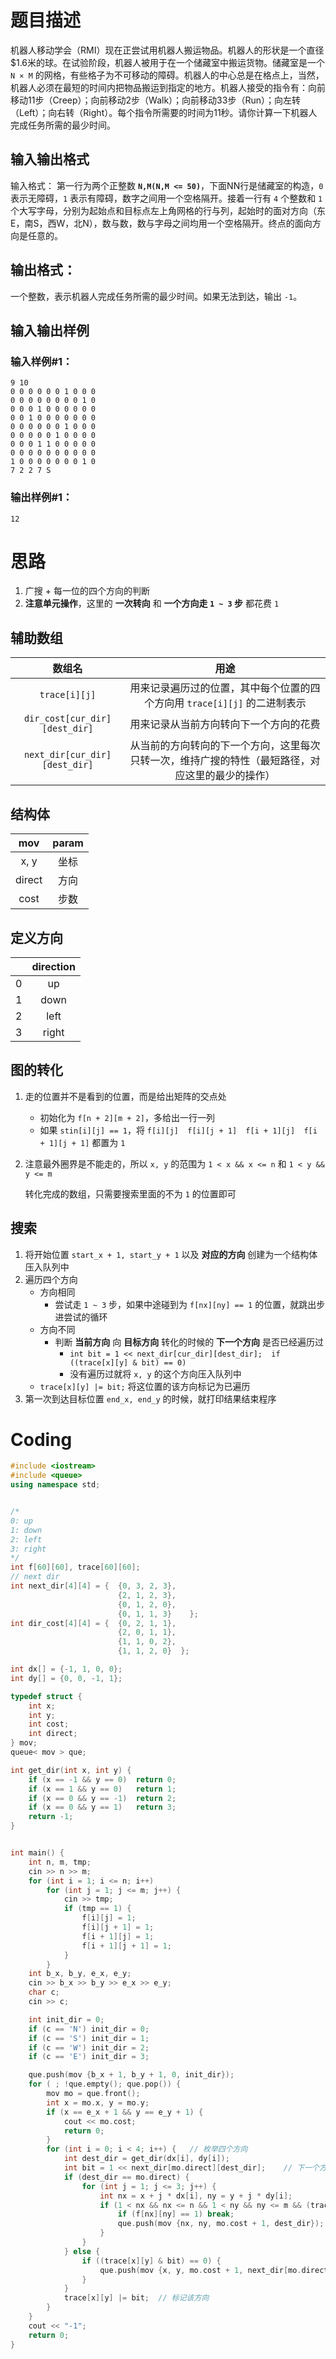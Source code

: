 
# 题目描述

机器人移动学会（RMI）现在正尝试用机器人搬运物品。机器人的形状是一个直径$1.6米的球。在试验阶段，机器人被用于在一个储藏室中搬运货物。储藏室是一个`N × M` 的网格，有些格子为不可移动的障碍。机器人的中心总是在格点上，当然，机器人必须在最短的时间内把物品搬运到指定的地方。机器人接受的指令有：向前移动11步（Creep）；向前移动2步（Walk）；向前移动33步（Run）；向左转（Left）；向右转（Right）。每个指令所需要的时间为11秒。请你计算一下机器人完成任务所需的最少时间。

## 输入输出格式
输入格式：
第一行为两个正整数 **`N,M(N,M <= 50)`**，下面NN行是储藏室的构造，`0` 表示无障碍，`1` 表示有障碍，数字之间用一个空格隔开。接着一行有 `4` 个整数和 `1` 个大写字母，分别为起始点和目标点左上角网格的行与列，起始时的面对方向（东E，南S，西W，北N），数与数，数与字母之间均用一个空格隔开。终点的面向方向是任意的。


## 输出格式：
一个整数，表示机器人完成任务所需的最少时间。如果无法到达，输出 `-1`。



## 输入输出样例

### 输入样例#1： 

```
9 10
0 0 0 0 0 0 1 0 0 0
0 0 0 0 0 0 0 0 1 0
0 0 0 1 0 0 0 0 0 0
0 0 1 0 0 0 0 0 0 0
0 0 0 0 0 0 1 0 0 0
0 0 0 0 0 1 0 0 0 0
0 0 0 1 1 0 0 0 0 0
0 0 0 0 0 0 0 0 0 0
1 0 0 0 0 0 0 0 1 0
7 2 2 7 S
```

### 输出样例#1： 

```
12
```



# 思路

1. 广搜 + 每一位的四个方向的判断
2. **注意单元操作**，这里的 **一次转向** 和 **一个方向走 `1 ~ 3` 步** 都花费 `1`


## 辅助数组
|             数组名             |                                       用途                                             |
|:-----------------------------:|:--------------------------------------------------------------------------------------:|
| `trace[i][j]`                   | 用来记录遍历过的位置，其中每个位置的四个方向用 `trace[i][j]` 的二进制表示                   |
| `dir_cost[cur_dir][dest_dir]` | 用来记录从当前方向转向下一个方向的花费                                                     |
| `next_dir[cur_dir][dest_dir]` | 从当前的方向转向的下一个方向，这里每次只转一次，维持广搜的特性（最短路径，对应这里的最少的操作）|
 

<!-- more -->


## 结构体

|   mov   | param |
|:-------:|:-----:|
|  x, y   |  坐标 |
| direct  |  方向 |
|   cost  |  步数 |

## 定义方向

|   | direction |
|:-:|:---------:|
| 0 |    up     |
| 1 |   down    |
| 2 |   left    |
| 3 |  right    |


## 图的转化

1. 走的位置并不是看到的位置，而是给出矩阵的交点处
    - 初始化为 `f[n + 2][m + 2]`，多给出一行一列
    - 如果 `stin[i][j] == 1`，将 `f[i][j]  f[i][j + 1]  f[i + 1][j]  f[i + 1][j + 1]` 都置为 `1`
2. 注意最外圈界是不能走的，所以 `x, y` 的范围为 `1 < x && x <= n` 和 `1 < y && y <= m`

    转化完成的数组，只需要搜索里面的不为 `1` 的位置即可

## 搜索

1. 将开始位置 `start_x + 1, start_y + 1` 以及 **对应的方向** 创建为一个结构体压入队列中
2. 遍历四个方向
    - 方向相同
        - 尝试走 `1 ~ 3` 步，如果中途碰到为 `f[nx][ny] == 1` 的位置，就跳出步进尝试的循环
    - 方向不同
        - 判断 **当前方向** 向 **目标方向** 转化的时候的 **下一个方向** 是否已经遍历过
            - `int bit = 1 << next_dir[cur_dir][dest_dir];  if ((trace[x][y] & bit) == 0)`
            - 没有遍历过就将 `x, y` 的这个方向压入队列中
    - `trace[x][y] |= bit;` 将这位置的该方向标记为已遍历
3. 第一次到达目标位置 `end_x, end_y` 的时候，就打印结果结束程序

# Coding

```cpp
#include <iostream>
#include <queue>
using namespace std;


/*
0: up
1: down
2: left
3: right
*/
int f[60][60], trace[60][60];
// next dir
int next_dir[4][4] = {  {0, 3, 2, 3},
                        {2, 1, 2, 3},
                        {0, 1, 2, 0},
                        {0, 1, 1, 3}    };
int dir_cost[4][4] = {  {0, 2, 1, 1}, 
                        {2, 0, 1, 1},
                        {1, 1, 0, 2}, 
                        {1, 1, 2, 0}  };

int dx[] = {-1, 1, 0, 0};
int dy[] = {0, 0, -1, 1};

typedef struct {
    int x;
    int y;
    int cost;
    int direct;
} mov;
queue< mov > que;

int get_dir(int x, int y) {
    if (x == -1 && y == 0)  return 0;
    if (x == 1 && y == 0)   return 1;
    if (x == 0 && y == -1)  return 2;
    if (x == 0 && y == 1)   return 3;
    return -1;
}


int main() {
    int n, m, tmp;
    cin >> n >> m;
    for (int i = 1; i <= n; i++) 
        for (int j = 1; j <= m; j++) {
            cin >> tmp;
            if (tmp == 1) {
                f[i][j] = 1;
                f[i][j + 1] = 1;
                f[i + 1][j] = 1;
                f[i + 1][j + 1] = 1;
            }
        }
    int b_x, b_y, e_x, e_y;
    cin >> b_x >> b_y >> e_x >> e_y;
    char c;
    cin >> c;

    int init_dir = 0;
    if (c == 'N') init_dir = 0;
    if (c == 'S') init_dir = 1;
    if (c == 'W') init_dir = 2;
    if (c == 'E') init_dir = 3;

    que.push(mov {b_x + 1, b_y + 1, 0, init_dir});
    for ( ; !que.empty(); que.pop()) {
        mov mo = que.front();
        int x = mo.x, y = mo.y;
        if (x == e_x + 1 && y == e_y + 1) {
            cout << mo.cost;
            return 0;
        }
        for (int i = 0; i < 4; i++) {   // 枚举四个方向
            int dest_dir = get_dir(dx[i], dy[i]);
            int bit = 1 << next_dir[mo.direct][dest_dir];    // 下一个方向
            if (dest_dir == mo.direct) {
                for (int j = 1; j <= 3; j++) {
                    int nx = x + j * dx[i], ny = y + j * dy[i];
                    if (1 < nx && nx <= n && 1 < ny && ny <= m && (trace[nx][ny] & bit) == 0) {
                        if (f[nx][ny] == 1) break;
                        que.push(mov {nx, ny, mo.cost + 1, dest_dir});
                    }
                }
            } else {
                if ((trace[x][y] & bit) == 0) {
                    que.push(mov {x, y, mo.cost + 1, next_dir[mo.direct][dest_dir]});
                }
            }
            trace[x][y] |= bit;  // 标记该方向
        }
    }
    cout << "-1";
    return 0;
}
```

